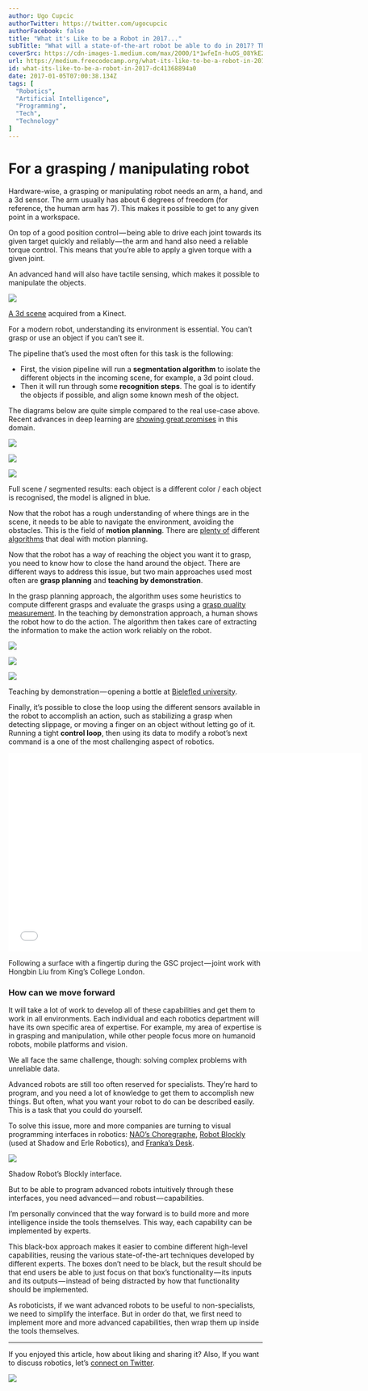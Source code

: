 ```yaml
---
author: Ugo Cupcic
authorTwitter: https://twitter.com/ugocupcic
authorFacebook: false
title: "What it's Like to be a Robot in 2017..."
subTitle: "What will a state-of-the-art robot be able to do in 2017? There are many different types of robots out there, from humanoid robots to ind..."
coverSrc: https://cdn-images-1.medium.com/max/2000/1*1wfeIn-huOS_O8YkE2D2BA.png
url: https://medium.freecodecamp.org/what-its-like-to-be-a-robot-in-2017-dc41368894a0
id: what-its-like-to-be-a-robot-in-2017-dc41368894a0
date: 2017-01-05T07:00:38.134Z
tags: [
  "Robotics",
  "Artificial Intelligence",
  "Programming",
  "Tech",
  "Technology"
]
---
```

# For a grasping / manipulating robot

Hardware-wise, a grasping or manipulating robot needs an arm, a hand, and a 3d sensor. The arm usually has about 6 degrees of freedom (for reference, the human arm has 7). This makes it possible to get to any given point in a workspace.

On top of a good position control — being able to drive each joint towards its given target quickly and reliably — the arm and hand also need a reliable torque control. This means that you’re able to apply a given torque with a given joint.

An advanced hand will also have tactile sensing, which makes it possible to manipulate the objects.



![](https://cdn-images-1.medium.com/max/1600/1*pZkMp3nu7Vy2AWrczT-Axw.png)

[A 3d scene](http://www.ros.org/news/assets_c/2015/06/pallet-thumb-480x375-1206.png) acquired from a Kinect.



For a modern robot, understanding its environment is essential. You can’t grasp or use an object if you can’t see it.

The pipeline that’s used the most often for this task is the following:

*   First, the vision pipeline will run a **segmentation algorithm** to isolate the different objects in the incoming scene, for example, a 3d point cloud.
*   Then it will run through some **recognition steps**. The goal is to identify the objects if possible, and align some known mesh of the object.

The diagrams below are quite simple compared to the real use-case above. Recent advances in deep learning are [showing great promises](https://devblogs.nvidia.com/parallelforall/image-segmentation-using-digits-5/) in this domain.







![](https://cdn-images-1.medium.com/max/800/1*aMZGwM0S39X80ClgQB-Knw.jpeg)





![](https://cdn-images-1.medium.com/max/800/1*t0dA_wNPVGTj-Q_bElvr8Q.jpeg)





![](https://cdn-images-1.medium.com/max/800/1*YqSI_SYz4xIeFcsEd7g8Gw.jpeg)

Full scene / segmented results: each object is a different color / each object is recognised, the model is aligned in blue.







Now that the robot has a rough understanding of where things are in the scene, it needs to be able to navigate the environment, avoiding the obstacles. This is the field of **motion planning**. There are [plenty of](https://medium.com/@ugocupcic/how-to-make-your-robot-go-from-a-to-b-without-hitting-things-1063a8890947) different [algorithms](https://medium.com/@ugocupcic/how-to-make-your-robot-go-from-a-to-b-without-hitting-things-9b86a758a3ae) that deal with motion planning.

Now that the robot has a way of reaching the object you want it to grasp, you need to know how to close the hand around the object. There are different ways to address this issue, but two main approaches used most often are **grasp planning** and **teaching by demonstration**.

In the grasp planning approach, the algorithm uses some heuristics to compute different grasps and evaluate the grasps using a [grasp quality measurement](https://medium.com/@ugocupcic/how-to-tell-if-my-robots-grasp-is-stable-7811fa3d16b8). In the teaching by demonstration approach, a human shows the robot how to do the action. The algorithm then takes care of extracting the information to make the action work reliably on the robot.







![](https://cdn-images-1.medium.com/max/800/1*mzLe2WPFYwYjyNtpmX2aiw.jpeg)





![](https://cdn-images-1.medium.com/max/800/1*D3tG6I1zahdxowE1MXOebw.jpeg)





![](https://cdn-images-1.medium.com/max/800/1*ppexSOcsGhqdCQ-C8KSGPA.jpeg)

Teaching by demonstration — opening a bottle at [Bielefled university](https://ni.www.techfak.uni-bielefeld.de/robotics/manual_action_representation).







Finally, it’s possible to close the loop using the different sensors available in the robot to accomplish an action, such as stabilizing a grasp when detecting slippage, or moving a finger on an object without letting go of it. Running a tight **control loop**, then using its data to modify a robot’s next command is a one of the most challenging aspect of robotics.





<iframe data-width="854" data-height="480" width="700" height="393" src="/media/5a5cc0c88ff24e6792f667b9efc8b047?postId=dc41368894a0" data-media-id="5a5cc0c88ff24e6792f667b9efc8b047" data-thumbnail="https://i.embed.ly/1/image?url=https%3A%2F%2Fi.ytimg.com%2Fvi%2FV8JGWT473hM%2Fhqdefault.jpg&amp;key=4fce0568f2ce49e8b54624ef71a8a5bd" allowfullscreen="" frameborder="0"></iframe>



Following a surface with a fingertip during the GSC project — joint work with Hongbin Liu from King’s College London.



### How can we move forward

It will take a lot of work to develop all of these capabilities and get them to work in all environments. Each individual and each robotics department will have its own specific area of expertise. For example, my area of expertise is in grasping and manipulation, while other people focus more on humanoid robots, mobile platforms and vision.

We all face the same challenge, though: solving complex problems with unreliable data.

Advanced robots are still too often reserved for specialists. They’re hard to program, and you need a lot of knowledge to get them to accomplish new things. But often, what you want your robot to do can be described easily. This is a task that you could do yourself.

To solve this issue, more and more companies are turning to visual programming interfaces in robotics: [NAO’s Choregraphe](https://www.youtube.com/watch?v=q2ihy_mVpY8), [Robot Blockly](http://wiki.ros.org/blockly) (used at Shadow and Erle Robotics), and [Franka’s Desk](https://www.franka.de/#chapter2).



![](https://cdn-images-1.medium.com/max/1600/1*j-MZPZWl4KzmLNBWitthrg.png)

Shadow Robot’s Blockly interface.



But to be able to program advanced robots intuitively through these interfaces, you need advanced — and robust — capabilities.

I’m personally convinced that the way forward is to build more and more intelligence inside the tools themselves. This way, each capability can be implemented by experts.

This black-box approach makes it easier to combine different high-level capabilities, reusing the various state-of-the-art techniques developed by different experts. The boxes don’t need to be black, but the result should be that end users be able to just focus on that box’s functionality — its inputs and its outputs — instead of being distracted by how that functionality should be implemented.

As roboticists, if we want advanced robots to be useful to non-specialists, we need to simplify the interface. But in order do that, we first need to implement more and more advanced capabilities, then wrap them up inside the tools themselves.











* * *







If you enjoyed this article, how about liking and sharing it? Also, If you want to discuss robotics, let’s [connect on Twitter](http://twitter.com/ugocupcic).



![](https://cdn-images-1.medium.com/max/1600/1*bYWLCSD5yxrMMlBV-nNaDA.gif)










